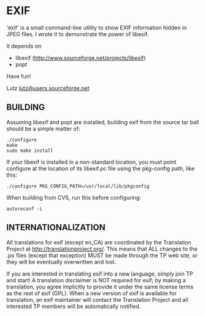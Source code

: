 EXIF
====

'exif' is a small command-line utility to show EXIF information hidden
in JPEG files. I wrote it to demonstrate the power of libexif.

It depends on 

 - libexif (http://www.sourceforge.net/projects/libexif)
 - popt

Have fun!

Lutz <lutz@users.sourceforge.net>


BUILDING
--------

Assuming libexif and popt are installed, building exif from the source
tar ball should be a simple matter of:

    ./configure
    make
    sudo make install

If your libexif is installed in a non-standard location, you must point
configure at the location of its libexif.pc file using the pkg-config
path, like this:

    ./configure PKG_CONFIG_PATH=/usr/local/lib/pkgconfig

When building from CVS, run this before configuring:

    autoreconf -i


INTERNATIONALIZATION
--------------------

All translations for exif (except en_CA) are coordinated by the
Translation Project at http://translationproject.org/.  This means
that ALL changes to the .po files (except that exception) MUST be
made through the TP web site, or they will be eventually overwritten
and lost.

If you are interested in translating exif into a new
language, simply join TP and start!  A translation disclaimer is NOT
required for exif; by making a translation, you agree implicitly to
provide it under the same license terms as the rest of exif (GPL).
When a new version of exif is available for translation, an exif
maintainer will contact the Translation Project and all interested TP
members will be automatically notified.
